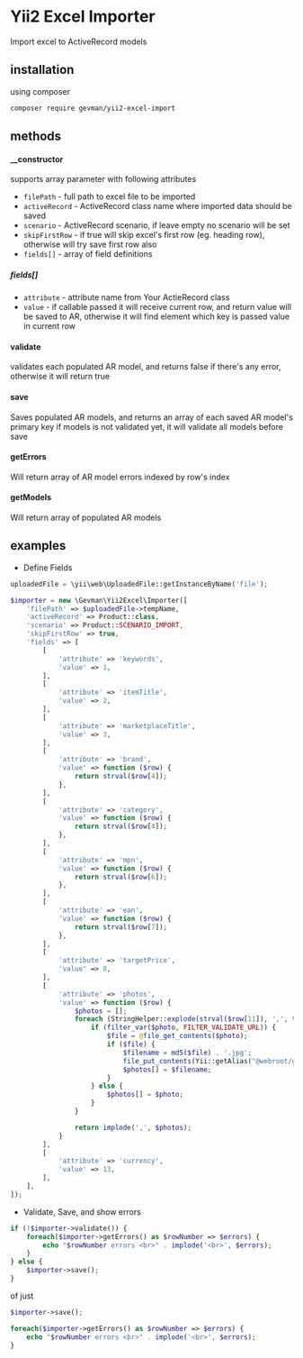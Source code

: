 # Yii2 Excel Importer
Import excel to ActiveRecord models

## installation
using composer
```bash
composer require gevman/yii2-excel-import
```

## methods
#### __constructor
supports array parameter with following attributes
- `filePath` - full path to excel file to be imported
- `activeRecord` - ActiveRecord class name where imported data should be saved
- `scenario` - ActiveRecord scenario, if leave empty no scenario will be set
- `skipFirstRow` - if true will skip excel's first row (eg. heading row), otherwise will try save first row also
- `fields[]` - array of field definitions

##### fields[]
- `attribute` - attribute name from Your ActieRecord class
- `value` - if callable passed it will receive current row, and return value will be saved to AR, otherwise it will find element which key is passed value in current row

#### validate
validates each populated AR model, and returns false if there's any error, otherwise it will return true

#### save
Saves populated AR models, and returns an array of each saved AR model's primary key
if models is not validated yet, it will validate all models before save 

#### getErrors
Will return array of AR model errors indexed by row's index

#### getModels
Will return array of populated AR models

## examples

- Define Fields

```php
uploadedFile = \yii\web\UploadedFile::getInstanceByName('file');

$importer = new \Gevman\Yii2Excel\Importer([
    'filePath' => $uploadedFile->tempName,
    'activeRecord' => Product::class,
    'scenario' => Product::SCENARIO_IMPORT,
    'skipFirstRow' => true,
    'fields' => [
        [
            'attribute' => 'keywords',
            'value' => 1,
        ],
        [
            'attribute' => 'itemTitle',
            'value' => 2,
        ],
        [
            'attribute' => 'marketplaceTitle',
            'value' => 3,
        ],
        [
            'attribute' => 'brand',
            'value' => function ($row) {
                return strval($row[4]);
            },
        ],
        [
            'attribute' => 'category',
            'value' => function ($row) {
                return strval($row[4]);
            },
        ],
        [
            'attribute' => 'mpn',
            'value' => function ($row) {
                return strval($row[6]);
            },
        ],
        [
            'attribute' => 'ean',
            'value' => function ($row) {
                return strval($row[7]);
            },
        ],
        [
            'attribute' => 'targetPrice',
            'value' => 8,
        ],
        [
            'attribute' => 'photos',
            'value' => function ($row) {
                $photos = [];
                foreach (StringHelper::explode(strval($row[11]), ',', true, true) as $photo) {
                    if (filter_var($photo, FILTER_VALIDATE_URL)) {
                        $file = @file_get_contents($photo);
                        if ($file) {
                            $filename = md5($file) . '.jpg';
                            file_put_contents(Yii::getAlias("@webroot/gallery/$filename"), $file);
                            $photos[] = $filename;
                        }
                    } else {
                        $photos[] = $photo;
                    }
                }

                return implode(',', $photos);
            }
        ],
        [
            'attribute' => 'currency',
            'value' => 13,
        ],
    ],
]);
```
- Validate, Save, and show errors
```php
if (!$importer->validate()) {
    foreach($importer->getErrors() as $rowNumber => $errors) {
        echo "$rowNumber errors <br>" . implode('<br>', $errors);
    }
} else {
    $importer->save();
}
```

of just

```php
$importer->save();

foreach($importer->getErrors() as $rowNumber => $errors) {
    echo "$rowNumber errors <br>" . implode('<br>', $errors);
}
```
